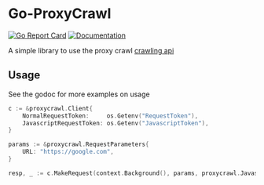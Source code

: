 # Go-ProxyCrawl

[![Go Report Card](https://goreportcard.com/badge/github.com/vertoforce/go-proxycrawl)](https://goreportcard.com/report/github.com/vertoforce/go-proxycrawl)
[![Documentation](https://godoc.org/github.com/vertoforce/go-proxycrawl?status.svg)](https://godoc.org/github.com/vertoforce/go-proxycrawl)

A simple library to use the proxy crawl [crawling api](https://proxycrawl.com/dashboard/api/docs)

## Usage

See the godoc for more examples on usage

```go
c := &proxycrawl.Client{
    NormalRequestToken:     os.Getenv("RequestToken"),
    JavascriptRequestToken: os.Getenv("JavascriptToken"),
}

params := &proxycrawl.RequestParameters{
    URL: "https://google.com",
}

resp, _ := c.MakeRequest(context.Background(), params, proxycrawl.JavascriptRequest)
```
